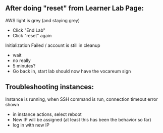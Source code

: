 ## After doing "reset" from Learner Lab Page:

AWS light is grey (and staying grey)

- Click "End Lab"
- Click "reset" again

Initialization Failed / account is still in cleanup

- wait
- no really
- 5 minutes?
- Go back in, start lab should now have the vocareum sign

## Troubleshooting instances:

Instance is running, when SSH command is run, connection timeout error shown

- in instance actions, select reboot
- New IP will be assigned (at least this has been the behavior so far)
- log in with new IP
